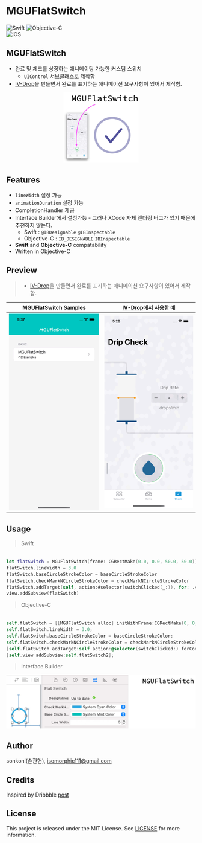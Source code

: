 # MGUFlatSwitch 

![Swift](https://img.shields.io/badge/Swift-F05138?style=flat-square&logo=Swift&logoColor=white)
![Objective-C](https://img.shields.io/badge/Objective--C-3A95E3?style=flat-square&logo=apple&logoColor=white)<br/>
![iOS](https://img.shields.io/badge/IOS-000000?style=flat-square&logo=ios&logoColor=white)

## **MGUFlatSwitch**
- 완료 및 체크를 상징하는 애니메이팅 가능한 커스텀 스위치
    - `UIControl` 서브클래스로 제작함
- [IV-Drop](https://apps.apple.com/app/id1574452904)을 만들면서 완료를 표기하는 애니메이션 요구사항이 있어서 제작함.
<p align="center"><img src="./screenshot/230517a3.jpg" width="200"></p>


## Features
*  `lineWidth` 설정 가능
*  `animationDuration` 설정 가능
*  CompletionHandler 제공
*  Interface Builder에서 설정가능 - 그러나 XCode 자체 렌더링 버그가 있기 때문에 추천하지 않는다.
    * Swift : `@IBDesignable` `@IBInspectable`
    * Objective-C : `IB_DESIGNABLE` `IBInspectable`
*  **Swift** and **Objective-C** compatability
*  Written in Objective-C


## Preview
> - [IV-Drop](https://apps.apple.com/app/id1574452904)을 만들면서 완료를 표기하는 애니메이션 요구사항이 있어서 제작함.  


MGUFlatSwitch Samples | [IV-Drop](https://apps.apple.com/app/id1574452904)에서 사용한 예
---|---
<img src="./screenshot/Simulator Screen Recording - iPhone 14 - 2023-05-17 at 09.37.28.gif" width="250">|<img src="./screenshot/Simulator Screen Recording - iPhone 14 - 2023-05-17 at 05.22.24.gif" width="250">


## Usage

> Swift
```swift

let flatSwitch = MGUFlatSwitch(frame: CGRectMake(0.0, 0.0, 50.0, 50.0))
flatSwitch.lineWidth = 3.0
flatSwitch.baseCircleStrokeColor = baseCircleStrokeColor
flatSwitch.checkMarkNCircleStrokeColor = checkMarkNCircleStrokeColor
flatSwitch.addTarget(self, action:#selector(switchClicked(_:)), for: .valueChanged)
view.addSubview(flatSwitch)

```

> Objective-C
```objective-c

self.flatSwitch = [[MGUFlatSwitch alloc] initWithFrame:CGRectMake(0, 0, 100, 100)];
self.flatSwitch.lineWidth = 3.0;
self.flatSwitch.baseCircleStrokeColor = baseCircleStrokeColor;
self.flatSwitch.checkMarkNCircleStrokeColor = checkMarkNCircleStrokeColor;
[self.flatSwitch addTarget:self action:@selector(switchClicked:) forControlEvents:UIControlEventValueChanged];
[self.view addSubview:self.flatSwitch2];

```

> Interface Builder

<img src="./screenshot/230517a4.jpg" width="600">

## Author

sonkoni(손관현), isomorphic111@gmail.com 

## Credits
Inspired by Dribbble [post](https://dribbble.com/shots/1631598-On-Off)

## License

This project is released under the MIT License. See [LICENSE](https://github.com/sonkoni/Collection-of-Toy-Projects/blob/main/LICENSE) for more information.
